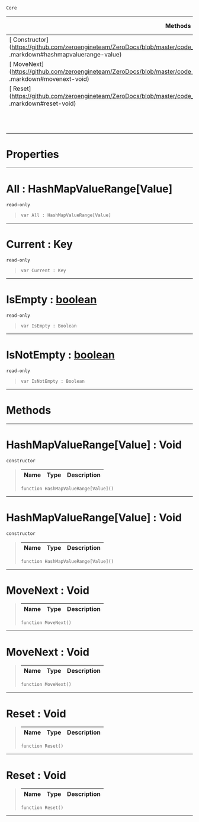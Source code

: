  `Core`

|Methods|Properties|Base Classes|Derived Classes|
|---|---|---|---|
|[ Constructor](https://github.com/zeroengineteam/ZeroDocs/blob/master/code_reference/zilch_base_types/hashmapvaluerange_value .markdown#hashmapvaluerange-value)|[ All](https://github.com/zeroengineteam/ZeroDocs/blob/master/code_reference/zilch_base_types/hashmapvaluerange_value .markdown#all-zero-engine-document)| | |
|[ MoveNext](https://github.com/zeroengineteam/ZeroDocs/blob/master/code_reference/zilch_base_types/hashmapvaluerange_value .markdown#movenext-void)|[ Current](https://github.com/zeroengineteam/ZeroDocs/blob/master/code_reference/zilch_base_types/hashmapvaluerange_value .markdown#current-key)| | |
|[ Reset](https://github.com/zeroengineteam/ZeroDocs/blob/master/code_reference/zilch_base_types/hashmapvaluerange_value .markdown#reset-void)|[ IsEmpty](https://github.com/zeroengineteam/ZeroDocs/blob/master/code_reference/zilch_base_types/hashmapvaluerange_value .markdown#isempty-zero-engine-docu)| | |
| |[ IsNotEmpty](https://github.com/zeroengineteam/ZeroDocs/blob/master/code_reference/zilch_base_types/hashmapvaluerange_value .markdown#isnotempty-zero-engine-d)| | |


 #  Properties


---  
 #  All : HashMapValueRange[Value]

 `read-only`

> 
> ``` lang=cpp, name=Zilch
> var All : HashMapValueRange[Value]


---  
 #  Current : Key

 `read-only`

> 
> ``` lang=cpp, name=Zilch
> var Current : Key


---  
 #  IsEmpty : [boolean](https://github.com/zeroengineteam/ZeroDocs/blob/master/code_reference/zilch_base_types/boolean.markdown)

 `read-only`

> 
> ``` lang=cpp, name=Zilch
> var IsEmpty : Boolean


---  
 #  IsNotEmpty : [boolean](https://github.com/zeroengineteam/ZeroDocs/blob/master/code_reference/zilch_base_types/boolean.markdown)

 `read-only`

> 
> ``` lang=cpp, name=Zilch
> var IsNotEmpty : Boolean


---  
 #  Methods


---  
 #  HashMapValueRange[Value] : Void

 `constructor`

> 
> |Name|Type|Description|
> |---|---|---|
> ``` lang=cpp, name=Zilch
> function HashMapValueRange[Value]()
> ``` 


---  
 #  HashMapValueRange[Value] : Void

 `constructor`

> 
> |Name|Type|Description|
> |---|---|---|
> ``` lang=cpp, name=Zilch
> function HashMapValueRange[Value]()
> ``` 


---  
 #  MoveNext : Void

> 
> |Name|Type|Description|
> |---|---|---|
> ``` lang=cpp, name=Zilch
> function MoveNext()
> ``` 


---  
 #  MoveNext : Void

> 
> |Name|Type|Description|
> |---|---|---|
> ``` lang=cpp, name=Zilch
> function MoveNext()
> ``` 


---  
 #  Reset : Void

> 
> |Name|Type|Description|
> |---|---|---|
> ``` lang=cpp, name=Zilch
> function Reset()
> ``` 


---  
 #  Reset : Void

> 
> |Name|Type|Description|
> |---|---|---|
> ``` lang=cpp, name=Zilch
> function Reset()
> ``` 


---  
 

 